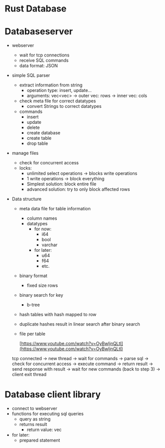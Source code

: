 # Rust Database

# Databaseserver

- webserver
    - wait for tcp connections
    - receive SQL commands
    - data format: JSON
- simple SQL parser
    - extract information from string
        - operation type: insert, update...
        - arguments: vec<vec<String>> → outer vec: rows → inner vec: cols
    - check meta file for correct datatypes
        - convert Strings to correct datatypes
    - commands
        - insert
        - update
        - delete
        - create database
        - create table
        - drop table
- manage files
    - check for concurrent access
    - locks:
        - unlimited select operations → blocks write operations
        - 1 write operations → block everything
        - Simplest solution: block entire file
        - advanced solution: try to only block affected rows
- Data structure
    - meta data file for table information
        - column names
        - datatypes
            - for now:
                - i64
                - bool
                - varchar
            - for later:
                - u64
                - f64
                - etc.
    - binary format
        - fixed size rows
    - binary search for key
        - b-tree
    - hash tables with hash mapped to row
    - duplicate hashes result in linear search after binary search
    - file per table
        
        [https://www.youtube.com/watch?v=OyBwIjnQLtI](https://www.youtube.com/watch?v=OyBwIjnQLtI)
        
    
    tcp connected → new thread → wait for commands → parse sql → check for concurrent access → execute command → return result → send response with result → wait for new commands (back to step 3) → client exit thread
    

# Database client library

- connect to webserver
- functions for executing sql queries
    - query as string
    - returns result
        - return value: vec<Struct>
- for later:
    - prepared statement